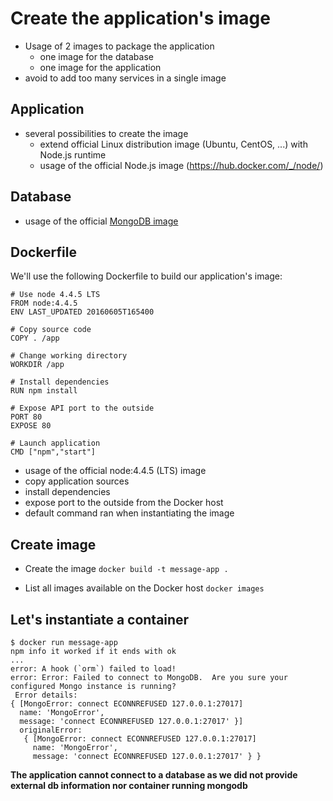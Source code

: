 # Create the application's image

* Usage of 2 images to package the application
  * one image for the database
  * one image for the application
* avoid to add too many services in a single image

## Application

* several possibilities to create the image
  * extend official Linux distribution image (Ubuntu, CentOS, ...) with Node.js runtime
  * usage of the official Node.js image (https://hub.docker.com/_/node/)

## Database

* usage of the official [MongoDB image](https://hub.docker.com/_/mongo/)

## Dockerfile

We'll use the following Dockerfile to build our application's image:

```
# Use node 4.4.5 LTS
FROM node:4.4.5
ENV LAST_UPDATED 20160605T165400

# Copy source code
COPY . /app

# Change working directory
WORKDIR /app

# Install dependencies
RUN npm install

# Expose API port to the outside
PORT 80
EXPOSE 80

# Launch application
CMD ["npm","start"]
````

* usage of the official node:4.4.5 (LTS) image
* copy application sources
* install dependencies
* expose port to the outside from the Docker host
* default command ran when instantiating the image

## Create image

* Create the image ```docker build -t message-app .```

* List all images available on the Docker host ```docker images```

## Let's instantiate a container

```
$ docker run message-app
npm info it worked if it ends with ok
...
error: A hook (`orm`) failed to load!
error: Error: Failed to connect to MongoDB.  Are you sure your configured Mongo instance is running?
 Error details:
{ [MongoError: connect ECONNREFUSED 127.0.0.1:27017]
  name: 'MongoError',
  message: 'connect ECONNREFUSED 127.0.0.1:27017' }]
  originalError:
   { [MongoError: connect ECONNREFUSED 127.0.0.1:27017]
     name: 'MongoError',
     message: 'connect ECONNREFUSED 127.0.0.1:27017' } }
```

**The application cannot connect to a database as we did not provide external db information nor container running mongodb**


